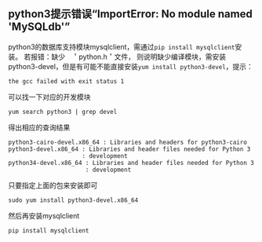 ## python3提示错误“ImportError: No module named 'MySQLdb'”

python3的数据库支持模块mysqlclient，需通过`pip install mysqlclient`安装。
若报错：缺少　＇python.h＇文件， 则说明缺少编译模块，需安装python3-devel，但是有可能不能直接安装`yum install python3-devel`，提示：
```shell
the gcc failed with exit status 1
```
可以找一下对应的开发模块
```shell
yum search python3 | grep devel
```
得出相应的查询结果
```text
python3-cairo-devel.x86_64 : Libraries and headers for python3-cairo
python3-devel.x86_64 : Libraries and header files needed for Python 3
                     : development
python34-devel.x86_64 : Libraries and header files needed for Python 3
                      : development
```
只要指定上面的包来安装即可
```shell
sudo yum install python3-devel.x86_64
```
然后再安装mysqlclient
```shell
pip install mysqlclient
```

